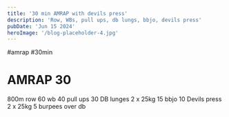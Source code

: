 ```yaml
---
title: '30 min AMRAP with devils press'
description: 'Row, WBs, pull ups, db lungs, bbjo, devils press'
pubDate: 'Jun 15 2024'
heroImage: '/blog-placeholder-4.jpg'
---
```

#amrap #30min 
# AMRAP 30 
800m row 
60 wb
40 pull ups 
30 DB lunges 2 x 25kg
15 bbjo
10 Devils press 2 x 25kg 
5 burpees over db
